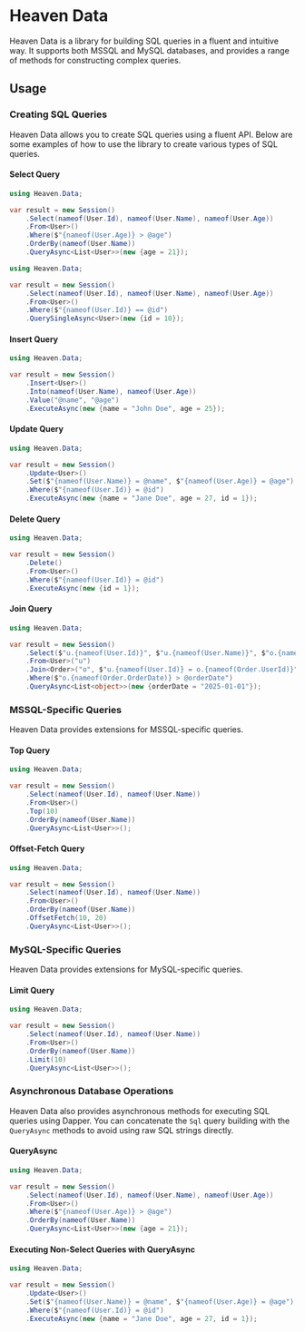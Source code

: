 # Heaven Data

Heaven Data is a library for building SQL queries in a fluent and intuitive way. It supports both MSSQL and MySQL databases, and provides a range of methods for constructing complex queries.

## Usage

### Creating SQL Queries

Heaven Data allows you to create SQL queries using a fluent API. Below are some examples of how to use the library to create various types of SQL queries.

#### Select Query

```csharp
using Heaven.Data;

var result = new Session()
    .Select(nameof(User.Id), nameof(User.Name), nameof(User.Age))
    .From<User>()
    .Where($"{nameof(User.Age)} > @age")
    .OrderBy(nameof(User.Name))
    .QueryAsync<List<User>>(new {age = 21});
```

```csharp
using Heaven.Data;

var result = new Session()
    .Select(nameof(User.Id), nameof(User.Name), nameof(User.Age))
    .From<User>()
    .Where($"{nameof(User.Id)} == @id")
    .QuerySingleAsync<User>(new {id = 10});
```

#### Insert Query

```csharp
using Heaven.Data;

var result = new Session()
    .Insert<User>()
    .Into(nameof(User.Name), nameof(User.Age))
    .Value("@name", "@age")
    .ExecuteAsync(new {name = "John Doe", age = 25});
```

#### Update Query

```csharp
using Heaven.Data;

var result = new Session()
    .Update<User>()
    .Set($"{nameof(User.Name)} = @name", $"{nameof(User.Age)} = @age")
    .Where($"{nameof(User.Id)} = @id")
    .ExecuteAsync(new {name = "Jane Doe", age = 27, id = 1});
```

#### Delete Query

```csharp
using Heaven.Data;

var result = new Session()
    .Delete()
    .From<User>()
    .Where($"{nameof(User.Id)} = @id")
    .ExecuteAsync(new {id = 1});
```

#### Join Query

```csharp
using Heaven.Data;

var result = new Session()
    .Select($"u.{nameof(User.Id)}", $"u.{nameof(User.Name)}", $"o.{nameof(Order.OrderDate)}")
    .From<User>("u")
    .Join<Order>("o", $"u.{nameof(User.Id)} = o.{nameof(Order.UserId)}")
    .Where($"o.{nameof(Order.OrderDate)} > @orderDate")
    .QueryAsync<List<object>>(new {orderDate = "2025-01-01"});
```

### MSSQL-Specific Queries

Heaven Data provides extensions for MSSQL-specific queries.

#### Top Query

```csharp
using Heaven.Data;

var result = new Session()
    .Select(nameof(User.Id), nameof(User.Name))
    .From<User>()
    .Top(10)
    .OrderBy(nameof(User.Name))
    .QueryAsync<List<User>>();
```

#### Offset-Fetch Query

```csharp
using Heaven.Data;

var result = new Session()
    .Select(nameof(User.Id), nameof(User.Name))
    .From<User>()
    .OrderBy(nameof(User.Name))
    .OffsetFetch(10, 20)
    .QueryAsync<List<User>>();
```

### MySQL-Specific Queries

Heaven Data provides extensions for MySQL-specific queries.

#### Limit Query

```csharp
using Heaven.Data;

var result = new Session()
    .Select(nameof(User.Id), nameof(User.Name))
    .From<User>()
    .OrderBy(nameof(User.Name))
    .Limit(10)
    .QueryAsync<List<User>>();
```

### Asynchronous Database Operations

Heaven Data also provides asynchronous methods for executing SQL queries using Dapper. You can concatenate the `Sql` query building with the `QueryAsync` methods to avoid using raw SQL strings directly.

#### QueryAsync

```csharp
using Heaven.Data;

var result = new Session()
    .Select(nameof(User.Id), nameof(User.Name), nameof(User.Age))
    .From<User>()
    .Where($"{nameof(User.Age)} > @age")
    .OrderBy(nameof(User.Name))
    .QueryAsync<List<User>>(new {age = 21});
```

#### Executing Non-Select Queries with QueryAsync

```csharp
using Heaven.Data;

var result = new Session()
    .Update<User>()
    .Set($"{nameof(User.Name)} = @name", $"{nameof(User.Age)} = @age")
    .Where($"{nameof(User.Id)} = @id")
    .ExecuteAsync(new {name = "Jane Doe", age = 27, id = 1});
```

